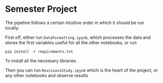 # Semester Project

The pipeline follows a certain intuitive order in which it should be run locally.

First off, either run `DataFormatting.ipynb`, which processes the data and stores the first variables useful for all the other notebooks, or run

`pip install -r requirements.txt`

To install all the necessary libraries.

Then you can run `RevisionsStudy.ipynb` which is the heart of the project, or any other notebooks and observe results
